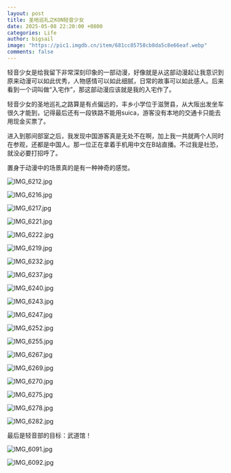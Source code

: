 ```yaml
---
layout: post
title: 圣地巡礼之KON轻音少女
date: 2025-05-08 22:20:00 +0800
categories: Life
author: bigsail
image: "https://pic1.imgdb.cn/item/681cc85758cb8da5c8e66eaf.webp"
comments: false
---
```

轻音少女是给我留下非常深刻印象的一部动漫，好像就是从这部动漫起让我意识到原来动漫可以如此优秀，人物感情可以如此细腻，日常的故事可以如此感人。后来看到一个词叫做“入宅作”，那这部动漫应该就是我的入宅作了。

轻音少女的圣地巡礼之路算是有点偏远的，丰乡小学位于滋贺县，从大阪出发坐车很久才能到，记得最后还有一段铁路不能用suica，游客没有本地的交通卡只能去用现金买票了。

进入到那间部室之后，我发现中国游客真是无处不在啊，加上我一共就两个人同时在参观，还都是中国人。那一位正在拿着手机用中文在B站直播。不过我是社恐，就没必要打招呼了。

置身于动漫中的场景真的是有一种神奇的感觉。

![IMG_6212.jpg](https://img.ksmoe.eu.org/v2/gHkBRq9.jpeg)

![IMG_6216.jpg](https://img.ksmoe.eu.org/v2/6jTu9y9.jpeg)

![IMG_6217.jpg](https://img.ksmoe.eu.org/v2/hbmtU2O.jpeg)

![IMG_6221.jpg](https://img.ksmoe.eu.org/v2/P9FvAgR.jpeg)

![IMG_6222.jpg](https://img.ksmoe.eu.org/v2/ljby06u.jpeg)

![IMG_6219.jpg](https://img.ksmoe.eu.org/v2/zd1Ybvj.jpeg)

![IMG_6232.jpg](https://img.ksmoe.eu.org/v2/UtyVKke.jpeg)

![IMG_6237.jpg](https://img.ksmoe.eu.org/v2/OlS1fD4.jpeg)

![IMG_6240.jpg](https://img.ksmoe.eu.org/v2/mhsqmeB.jpeg)

![IMG_6243.jpg](https://img.ksmoe.eu.org/v2/RLlq4Ok.jpeg)

![IMG_6247.jpg](https://img.ksmoe.eu.org/v2/91qRUG0.jpeg)

![IMG_6252.jpg](https://img.ksmoe.eu.org/v2/ZyoITPG.jpeg)

![IMG_6255.jpg](https://img.ksmoe.eu.org/v2/MQuzbJn.jpeg)

![IMG_6267.jpg](https://img.ksmoe.eu.org/v2/k5hWr8D.jpeg)

![IMG_6269.jpg](https://img.ksmoe.eu.org/v2/1qH4Wkh.jpeg)

![IMG_6270.jpg](https://img.ksmoe.eu.org/v2/plIR2yL.jpeg)

![IMG_6275.jpg](https://img.ksmoe.eu.org/v2/vLUKCmM.jpeg)

![IMG_6278.jpg](https://img.ksmoe.eu.org/v2/LA1P0JF.jpeg)

![IMG_6282.jpg](https://img.ksmoe.eu.org/v2/inNCmAZ.jpeg)

最后是轻音部的目标：武道馆！

![IMG_6091.jpg](https://img.ksmoe.eu.org/v2/l6126VC.jpeg)

![IMG_6092.jpg](https://img.ksmoe.eu.org/v2/WIZ81Fw.jpeg)
